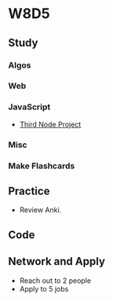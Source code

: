 # W8D5

## Study

### Algos 

### Web

### JavaScript
- [Third Node Project](https://github.com/Pklong/blog-party-usa)

### Misc

### Make Flashcards

## Practice

- Review Anki. 

## Code 

## Network and Apply 

- Reach out to 2 people
- Apply to 5 jobs 
